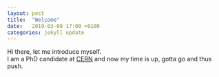 ```yaml
---
layout: post
title:  "Welcome"
date:   2019-03-08 17:00 +0100
categories: jekyll update
---
```


Hi there, let me introduce myself.  
I am a PhD candidate at [CERN](https://home.cern/) and now my time is up, gotta go and thus push.
